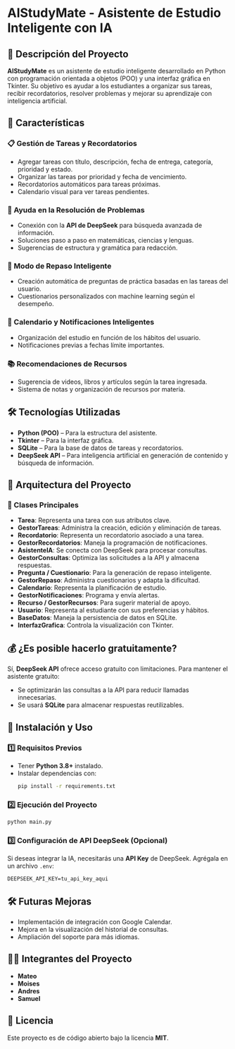 # AIStudyMate - Asistente de Estudio Inteligente con IA

## 📌 Descripción del Proyecto
**AIStudyMate** es un asistente de estudio inteligente desarrollado en Python con programación orientada a objetos (POO) y una interfaz gráfica en Tkinter. Su objetivo es ayudar a los estudiantes a organizar sus tareas, recibir recordatorios, resolver problemas y mejorar su aprendizaje con inteligencia artificial.

## 🚀 Características
### 📋 Gestión de Tareas y Recordatorios
- Agregar tareas con título, descripción, fecha de entrega, categoría, prioridad y estado.
- Organizar las tareas por prioridad y fecha de vencimiento.
- Recordatorios automáticos para tareas próximas.
- Calendario visual para ver tareas pendientes.

### 🧠 Ayuda en la Resolución de Problemas
- Conexión con la **API de DeepSeek** para búsqueda avanzada de información.
- Soluciones paso a paso en matemáticas, ciencias y lenguas.
- Sugerencias de estructura y gramática para redacción.

### 🎯 Modo de Repaso Inteligente
- Creación automática de preguntas de práctica basadas en las tareas del usuario.
- Cuestionarios personalizados con machine learning según el desempeño.

### 📅 Calendario y Notificaciones Inteligentes
- Organización del estudio en función de los hábitos del usuario.
- Notificaciones previas a fechas límite importantes.

### 📚 Recomendaciones de Recursos
- Sugerencia de videos, libros y artículos según la tarea ingresada.
- Sistema de notas y organización de recursos por materia.

## 🛠️ Tecnologías Utilizadas
- **Python (POO)** – Para la estructura del asistente.
- **Tkinter** – Para la interfaz gráfica.
- **SQLite** – Para la base de datos de tareas y recordatorios.
- **DeepSeek API** – Para inteligencia artificial en generación de contenido y búsqueda de información.

## 🔧 Arquitectura del Proyecto
### 📂 Clases Principales
- **Tarea**: Representa una tarea con sus atributos clave.
- **GestorTareas**: Administra la creación, edición y eliminación de tareas.
- **Recordatorio**: Representa un recordatorio asociado a una tarea.
- **GestorRecordatorios**: Maneja la programación de notificaciones.
- **AsistenteIA**: Se conecta con DeepSeek para procesar consultas.
- **GestorConsultas**: Optimiza las solicitudes a la API y almacena respuestas.
- **Pregunta / Cuestionario**: Para la generación de repaso inteligente.
- **GestorRepaso**: Administra cuestionarios y adapta la dificultad.
- **Calendario**: Representa la planificación de estudio.
- **GestorNotificaciones**: Programa y envía alertas.
- **Recurso / GestorRecursos**: Para sugerir material de apoyo.
- **Usuario**: Representa al estudiante con sus preferencias y hábitos.
- **BaseDatos**: Maneja la persistencia de datos en SQLite.
- **InterfazGrafica**: Controla la visualización con Tkinter.

## 💰 ¿Es posible hacerlo gratuitamente?
Sí, **DeepSeek API** ofrece acceso gratuito con limitaciones. Para mantener el asistente gratuito:
- Se optimizarán las consultas a la API para reducir llamadas innecesarias.
- Se usará **SQLite** para almacenar respuestas reutilizables.

## 🚀 Instalación y Uso
### 1️⃣ Requisitos Previos
- Tener **Python 3.8+** instalado.
- Instalar dependencias con:
  ```bash
  pip install -r requirements.txt
  ```

### 2️⃣ Ejecución del Proyecto
```bash
python main.py
```

### 3️⃣ Configuración de API DeepSeek (Opcional)
Si deseas integrar la IA, necesitarás una **API Key** de DeepSeek. Agrégala en un archivo `.env`:
```env
DEEPSEEK_API_KEY=tu_api_key_aqui
```

## 🛠️ Futuras Mejoras
- Implementación de integración con Google Calendar.
- Mejora en la visualización del historial de consultas.
- Ampliación del soporte para más idiomas.

## 👨‍💻 Integrantes del Proyecto
- **Mateo**
- **Moises**
- **Andres**
- **Samuel**

## 📜 Licencia
Este proyecto es de código abierto bajo la licencia **MIT**.
